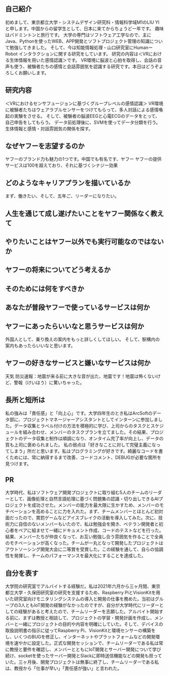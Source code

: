 ## 自己紹介
初めまして、東京都立大学・システムデザイン研究科・情報科学域M1のLIU YIと申します。中国からの留学生として、日本に来てからちょうど一年です。 趣味はバドミントンと旅行です。
大学の専門はソフトウェア工学なので、主にJava、Pythonを使ったWEB、APP開発とソフトプロジェクト管理の知識について勉強してきました。 そして、今は知能情報処理・山口研究室にHumanーRobot インタラクションに関する研究をしています。 研究の内容は＜VRにおける生体情報を用いた感情認識＞です。 VR環境に脳波と心拍を取得し、会話の音声も使う、被験者たちの感情と会話雰囲気を認識する研究です。本日はどうぞよろしくお願いします。

## 研究内容
＜VRにおけるセンサフュージョンに基づくグループレベルの感情認識＞ VR環境に被験者たちはウェアラブルセンサーをつけてもらって、多人対話による感情喚起の実験をさせる。
そして、被験者の脳波EEGと心電ECGのデータをとって、自己申告をしてもらう。
データ前処理後に、SVMを使ってデータ分類を行う。生体情報と感情・対話雰囲気の関係を探す。

## なぜヤフーを志望するのか
ヤフーのブランド力も魅力の1つです。中国でも有名です、ヤフー
ヤフーの提供サービスは100を超えており、それに基づくシナジー効果


## どのようなキャリアプランを描いているか
まず、働きたい、そして、五年ご、リーダーになりたい。

## 人生を通じて成し遂げたいことをヤフー関係なく教えて

## やりたいことはヤフー以外でも実行可能なのではないか

## ヤフーの将来についてどう考えるか 
## そのためには何をすべきか


## あなたが普段ヤフーで使っているサービスは何か
## ヤフーにあったらいいなと思うサービスは何か
外国人として、乗り換えの案内をもっと詳しくしてほしい。
そして、駅構内の案内もあったらいいなと思います。

## ヤフーの好きなサービスと嫌いなサービスは何か
天気
防災速報：地震が来る前に大きな音が出た、地震です！地震は怖くないけど、警報（けいほう）に驚いちゃった。




##   長所と短所は
私の強みは「責任感」と「向上心」です。大学四年生のとき私はArcSoftのデータ部に、プロジェクトマネージャーアシスタントとしてインターンに参加しました。データ収集とラベル付けの方法を積極的に学び、上司からのタスクとスケジュールを組み合わせ、メンバーのタスクプランを立てました。その結果、プロジェクトのデータ収集と制作は順調になり、オンタイム完了率が向上し、データの質も上司に褒められました。 私の弱点は「好きなことに対して完璧主義になってしまう」所だと思います。私はプログラミングが好きです。綺麗なコードを書くためには、常に納得するまで改善、コードコメント、DEBUGが必要な箇所を見つけます。


##   PR
大学時代、私はソフトウェア開発プロジェクトに取り組む5人のチームのリーダーとして、画像処理と自然言語処理に基づく問題集の認識・切り出しできるAIプロジェクトを成功させた。メンバーの能力を最大限に生かすため、メンバーのモチベーションを高めることに力を入れた。まず、チームメンバーとほとんど初対面だったので、賞罰ゲームなどアイスブレイクの活動を導入してみた。次に、技術力に自信のないメンバーもいたので、私は勉強会を開き、ベテラン開発者と初心者をペアに組ませて一緒にドキュメント作成、コードのテストなどを行った。結果、メンバーたちが仲良くなって、お互い勉強し合う雰囲気を作ることで全員のモチベーションが高くなった。チームが一丸となって開発したプロジェクトはアウトソーシング開発大会に二等賞を受賞した。この経験を通して、自らの協調性を発揮し、チームのパフォーマンスを最大化にすることを達成した。


##   自分を表す
大学院の研究室でアルバイトする経験だ。私は2021年六月から三ヶ月間、東京都立大学・久保田研究室の研究を支援するため、Raspberry PiとVisionKitを用いた研究室向けモニタリングシステムの導入と開発の仕事を務めた。当初はグループの3人ともIoT開発の経験がなかったのですが、自分が大学時代にリーダーとしての経験があると考えたので、チームリーダーを志願した。アルバイト開始する前に、まずは教授と相談して、プロジェクトの学習・開発計画を作成し、メンバーと一緒にプロジェクトの目的や内容を明確にしていた。そして、デバイスの取扱説明書の指示に従ってRaspberry Pi、VisionKitと環境センサーの構築をし、いくつのBUGを修正し、インターネットやプラットフォームなどの開発環境を速やかに設定した。正式な開発セッションで、チームリーダーである私は常に教授と要件を確認し、メンバーとともにIoT開発とサーバー開発について学び続け、socketを使ったサーバー開発とSlackに即時送信機能などの開発も担っていた。三ヶ月後、開発プロジェクトは無事に終了し、チームリーダーである私は、教授から「仕事が早い」「責任感が強い」と言われた。



